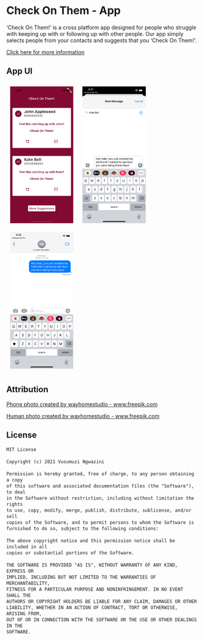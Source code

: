 # Check On Them - App
‘Check On Them!’ is a cross platform app designed for people who struggle with keeping up with or following up with other people. Our app simply selects people from your contacts and suggests that you ‘Check On Them!’.

<a href="https://docs.google.com/document/d/1_YSWXWdY-kfHQ6j7_vj_ton0hrT_bRAbWfGskN0jgxM/edit?usp=sharing" target="_blank">Click here for more information<a>

App UI
---------------------
<p float="left">
<img src="./assets/SimulatorScreenShot_Suggestions.png" height="360" style="margin: 10px;">
<img src="./assets/SimulatorScreenShot_Typing.png" height="360" style="margin: 10px;">
<img src="./assets/SimulatorScreenShot_Sent.png" height="360" style="margin: 10px;">
</p>
  
Attribution
---------------------
<p float="left">
<a href="https://www.freepik.com/photos/phone" target="_blank">Phone photo created by wayhomestudio - www.freepik.com</a>
  
<a href="https://www.freepik.com/photos/human" target="_blank">Human photo created by wayhomestudio - www.freepik.com</a>
</p>
  
License
----------------------
```
MIT License

Copyright (c) 2021 Vusumuzi Ngwazini

Permission is hereby granted, free of charge, to any person obtaining a copy
of this software and associated documentation files (the "Software"), to deal
in the Software without restriction, including without limitation the rights
to use, copy, modify, merge, publish, distribute, sublicense, and/or sell
copies of the Software, and to permit persons to whom the Software is
furnished to do so, subject to the following conditions:

The above copyright notice and this permission notice shall be included in all
copies or substantial portions of the Software.

THE SOFTWARE IS PROVIDED "AS IS", WITHOUT WARRANTY OF ANY KIND, EXPRESS OR
IMPLIED, INCLUDING BUT NOT LIMITED TO THE WARRANTIES OF MERCHANTABILITY,
FITNESS FOR A PARTICULAR PURPOSE AND NONINFRINGEMENT. IN NO EVENT SHALL THE
AUTHORS OR COPYRIGHT HOLDERS BE LIABLE FOR ANY CLAIM, DAMAGES OR OTHER
LIABILITY, WHETHER IN AN ACTION OF CONTRACT, TORT OR OTHERWISE, ARISING FROM,
OUT OF OR IN CONNECTION WITH THE SOFTWARE OR THE USE OR OTHER DEALINGS IN THE
SOFTWARE.
